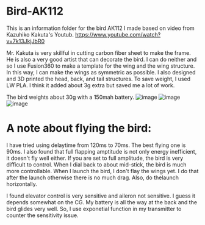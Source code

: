 # Bird-AK112
This is an information folder for the bird AK112 I made based on video from Kazuhiko Kakuta's Youtub. 
https://www.youtube.com/watch?v=7k13JkjJbR0
  
  Mr. Kakuta is very skillful in cutting carbon fiber sheet to make the frame. He is also a very good artist that can decorate the bird. I can do neither and so I use Fusion360 to make a template for the wing and the wing structure. In this way, I can make the wings as symmetric as possible.
I also designed and 3D printed the head, back, and tail structures. To save weight, I used LW PLA. I think it added about 3g extra but saved me a lot of work.
  
  The bird weights about 30g with a 150mah battery.
![image](https://user-images.githubusercontent.com/67074873/218229234-b42b2acb-0d1f-4919-a619-0129a36e3dc2.png)
![image](https://user-images.githubusercontent.com/67074873/218269231-d32f90b9-ae54-4584-a401-2bf7c9bfd617.png)
![image](https://user-images.githubusercontent.com/67074873/218269265-bc07da6c-8d07-4b9e-b7d4-1eae7bc4cb9c.png)
  
  # A note about flying the bird:
  I have tried using delaytime from 120ms to 70ms. The best flying one is 90ms. I also found that full flapping amptitude is not only energy inefficient, it doesn't fly well either. If you are set to full amplitude, the bird is very difficult to control. When I dial back to about mid-stick, the bird is much more controllable. When I launch the bird, I don't flay the wings yet. I do that after the launch otherwise there is no much drag. Also, do thelaunch horizontally.
    
I found elevator control is very sensitive and aileron not sensitive. I guess it depends somewhat on the CG. My battery is all the way at the back and the bird glides very well. So, I use exponetial function in my transmitter to counter the sensitivity issue. 

